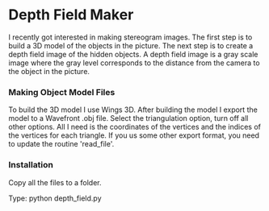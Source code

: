 # Depth Field Maker
I recently got interested in making stereogram images.
The first step is to build a 3D model of the objects in the picture.
The next step is to create a depth field image of the hidden objects.
A depth field image is a gray scale image where the gray level corresponds
to the distance from the camera to the object in the picture.

### Making Object Model Files
To build the 3D model I use Wings 3D.
After building the model I export the model to a Wavefront .obj file.
Select the triangulation option, turn off all other options.
All I need is the coordinates of the vertices and the indices of the vertices for each triangle.
If you us some other export format, you need to update the routine 'read_file'.

### Installation
Copy all the files to a folder.

Type: python depth_field.py
 